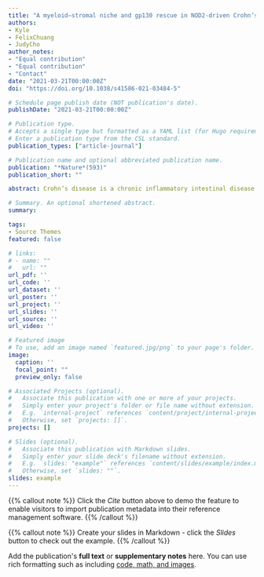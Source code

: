 ```yaml
---
title: "A myeloid–stromal niche and gp130 rescue in NOD2-driven Crohn’s disease"
authors:
- Kyle
- FelixChuang
- JudyCho
author_notes:
- "Equal contribution"
- "Equal contribution"
- "Contact"
date: "2021-03-21T00:00:00Z"
doi: "https://doi.org/10.1038/s41586-021-03484-5"

# Schedule page publish date (NOT publication's date).
publishDate: "2021-03-21T00:00:00Z"

# Publication type.
# Accepts a single type but formatted as a YAML list (for Hugo requirements).
# Enter a publication type from the CSL standard.
publication_types: ["article-journal"]

# Publication name and optional abbreviated publication name.
publication: "*Nature*(593)"
publication_short: ""

abstract: Crohn’s disease is a chronic inflammatory intestinal disease that is frequently accompanied by aberrant healing and stricturing complications. Crosstalk between activated myeloid and stromal cells is critical in the pathogenicity of Crohn’s disease1,2, and increases in intravasating monocytes are correlated with a lack of response to anti-TNF treatment3. The risk alleles with the highest effect on Crohn’s disease are loss-of-function mutations in NOD24,5, which increase the risk of stricturing6. However, the mechanisms that underlie pathogenicity driven by NOD2 mutations and the pathways that might rescue a lack of response to anti-TNF treatment remain largely uncharacterized. Here we use direct ex vivo analyses of patients who carry risk alleles of NOD2 to show that loss of NOD2 leads to dysregulated homeostasis of activated fibroblasts and macrophages. CD14+ peripheral blood mononuclear cells from carriers of NOD2 risk alleles produce cells that express high levels of collagen, and elevation of conserved signatures is observed in nod2-deficient zebrafish models of intestinal injury. The enrichment of STAT3 regulation and gp130 ligands in activated fibroblasts and macrophages suggested that gp130 blockade might rescue the activated program in NOD2-deficient cells. We show that post-treatment induction of the STAT3 pathway is correlated with a lack of response to anti-TNF treatment in patients, and demonstrate in vivo in zebrafish the amelioration of the activated myeloid–stromal niche using the specific gp130 inhibitor bazedoxifene. Our results provide insights into NOD2-driven fibrosis in Crohn’s disease, and suggest that gp130 blockade may benefit some patients with Crohn’s disease—potentially as a complement to anti-TNF therapy.

# Summary. An optional shortened abstract.
summary: 

tags:
- Source Themes
featured: false

# links:
# - name: ""
#   url: ""
url_pdf: ''
url_code: ''
url_dataset: ''
url_poster: ''
url_project: ''
url_slides: ''
url_source: ''
url_video: ''

# Featured image
# To use, add an image named `featured.jpg/png` to your page's folder. 
image:
  caption: ''
  focal_point: ""
  preview_only: false

# Associated Projects (optional).
#   Associate this publication with one or more of your projects.
#   Simply enter your project's folder or file name without extension.
#   E.g. `internal-project` references `content/project/internal-project/index.md`.
#   Otherwise, set `projects: []`.
projects: []

# Slides (optional).
#   Associate this publication with Markdown slides.
#   Simply enter your slide deck's filename without extension.
#   E.g. `slides: "example"` references `content/slides/example/index.md`.
#   Otherwise, set `slides: ""`.
slides: example
---
```


{{% callout note %}}
Click the *Cite* button above to demo the feature to enable visitors to import publication metadata into their reference management software.
{{% /callout %}}

{{% callout note %}}
Create your slides in Markdown - click the *Slides* button to check out the example.
{{% /callout %}}

Add the publication's **full text** or **supplementary notes** here. You can use rich formatting such as including [code, math, and images](https://docs.hugoblox.com/content/writing-markdown-latex/).
